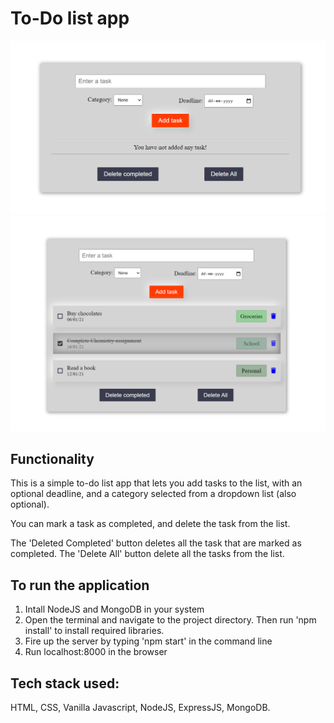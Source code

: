 # To-Do list app

![Image 1](assets/todo_fs1.png?raw=true)
![Image 2](assets/todo_fs2.png?raw=true)

## Functionality

<p> This is a simple to-do list app that lets you add tasks to the list, with an optional deadline, and a category selected from a dropdown list (also optional). </p>

<p> You can mark a task as completed, and delete the task from the list.</p>

<p> The 'Deleted Completed' button deletes all the task that are marked as completed. The 'Delete All' button delete all the tasks from the list.</p>


## To run the application
1. Intall NodeJS and MongoDB in your system
1. Open the terminal and navigate to the project directory. Then run 'npm install' to install required libraries.
2. Fire up the server by typing 'npm start' in the command line
3. Run localhost:8000 in the browser

## Tech stack used:
HTML, CSS, Vanilla Javascript, NodeJS, ExpressJS, MongoDB.
